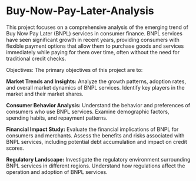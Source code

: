 # Buy-Now-Pay-Later-Analysis
This project focuses on a comprehensive analysis of the emerging trend of Buy Now Pay Later (BNPL) services in consumer finance. BNPL services have seen significant growth in recent years, providing consumers with flexible payment options that allow them to purchase goods and services immediately while paying for them over time, often without the need for traditional credit checks.

Objectives:
The primary objectives of this project are to:

**Market Trends and Insights:** Analyze the growth patterns, adoption rates, and overall market dynamics of BNPL services. Identify key players in the market and their market shares.

**Consumer Behavior Analysis:** Understand the behavior and preferences of consumers who use BNPL services. Examine demographic factors, spending habits, and repayment patterns.

**Financial Impact Study:** Evaluate the financial implications of BNPL for consumers and merchants. Assess the benefits and risks associated with BNPL services, including potential debt accumulation and impact on credit scores.

**Regulatory Landscape:** Investigate the regulatory environment surrounding BNPL services in different regions. Understand how regulations affect the operation and adoption of BNPL services.

